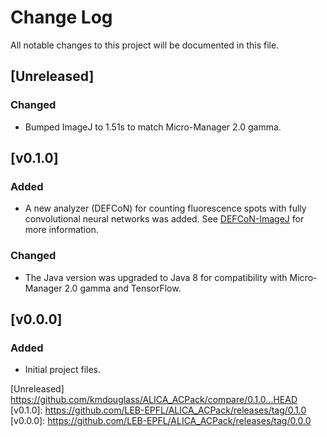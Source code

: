 # Change Log
All notable changes to this project will be documented in this file.

## [Unreleased]

### Changed

- Bumped ImageJ to 1.51s to match Micro-Manager 2.0 gamma.

## [v0.1.0]

### Added
- A new analyzer (DEFCoN) for counting fluorescence spots with fully
  convolutional neural networks was added. See
  [DEFCoN-ImageJ](https://github.com/LEB-EPFL/DEFCoN-ImageJ) for more
  information.
  
### Changed
- The Java version was upgraded to Java 8 for compatibility with
  Micro-Manager 2.0 gamma and TensorFlow.

## [v0.0.0]

### Added
- Initial project files.

[Unreleased] https://github.com/kmdouglass/ALICA_ACPack/compare/0.1.0...HEAD
[v0.1.0]: https://github.com/LEB-EPFL/ALICA_ACPack/releases/tag/0.1.0
[v0.0.0]: https://github.com/LEB-EPFL/ALICA_ACPack/releases/tag/0.0.0
